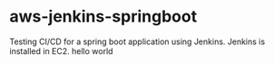 # aws-jenkins-springboot
Testing CI/CD for a spring boot application using Jenkins. Jenkins is installed in EC2.
hello world
